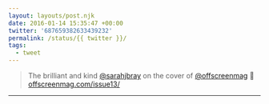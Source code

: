 ```yaml
---
layout: layouts/post.njk
date: 2016-01-14 15:35:47 +00:00
twitter: '687659382633439232'
permalink: /status/{{ twitter }}/
tags: 
  - tweet
---
```


> The brilliant and kind [@sarahjbray](https://twitter.com/sarahjbray) on the cover of [@offscreenmag](https://twitter.com/offscreenmag) 🙌 [offscreenmag.com/issue13/](http://www.offscreenmag.com/issue13/)

---
